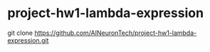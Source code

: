 # project-hw1-lambda-expression


git clone https://github.com/AINeuronTech/project-hw1-lambda-expression.git

